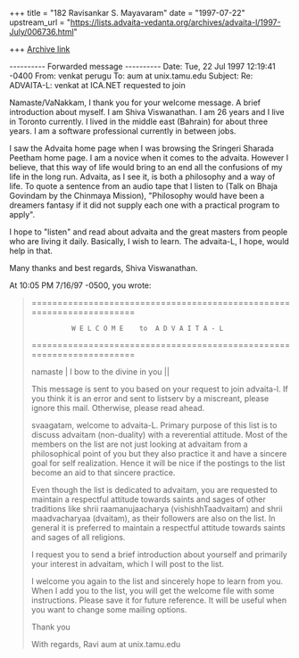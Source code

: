 +++
title = "182 Ravisankar S. Mayavaram"
date = "1997-07-22"
upstream_url = "https://lists.advaita-vedanta.org/archives/advaita-l/1997-July/006736.html"

+++
[Archive link](https://lists.advaita-vedanta.org/archives/advaita-l/1997-July/006736.html)

---------- Forwarded message ----------
Date: Tue, 22 Jul 1997 12:19:41 -0400
From: venkat perugu <venkat at ica.net>
To: aum at unix.tamu.edu
Subject: Re: ADVAITA-L: venkat at ICA.NET requested to join

Namaste/VaNakkam, I thank you for your welcome message. A brief introduction
about myself. I am Shiva Viswanathan. I am 26 years and I live in Toronto
currently. I lived in the middle east (Bahrain) for about three years. I am
a software professional currently in between jobs.

I saw the Advaita home page when I was browsing the Sringeri Sharada Peetham
home page. I am a novice when it comes to the advaita. However I believe,
that this way of life would bring to an end all the confusions of my life in
the long run. Advaita, as I see it, is both a philosophy and a way of life.
To quote a sentence from an audio tape that I listen to (Talk on Bhaja
Govindam by the Chinmaya Mission), "Philosophy would have been a dreamers
fantasy if it did not supply each one with a practical program to apply".

I hope to "listen" and read about advaita and the great masters from people
who are living it daily. Basically, I wish to learn. The advaita-L, I hope,
would help in that.

Many thanks and best regards,
Shiva Viswanathan.









At 10:05 PM 7/16/97 -0500, you wrote:
>======================================================================
>
>               W E L C O M E    to  A D V A I T A - L
>
>======================================================================
>
>namaste | I bow to the divine in you ||
>
>This message is sent to you based on your request to join advaita-l.
>If you think it is an error and sent to listserv by a miscreant,
>please ignore this mail. Otherwise, please read ahead.
>
>svaagatam, welcome to advaita-L. Primary purpose of this list is to
>discuss advaitam (non-duality) with a reverential attitude. Most of
>the members on the list are not just looking at advaitam from a
>philosophical point of you but they also practice it and have a sincere
>goal for self realization.  Hence it will be nice if the postings
>to the list become an aid to that sincere practice.
>
>Even though the list is dedicated to advaitam,  you are requested to
>maintain a respectful attitude towards saints and sages of other
>traditions like shrii raamanujaacharya (vishishhTaadvaitam) and shrii
>maadvacharyaa (dvaitam), as their followers are also on the list. In
>general it is preferred to maintain a respectful attitude towards
>saints and sages of all religions.
>
>I request you to send a brief introduction about yourself and primarily
>your interest in advaitam, which I will post to the list.
>
>I welcome you again to the list and  sincerely hope to learn from
>you. When I add you to the list, you will get the welcome file with
>some instructions. Please save it for future reference. It will be
>useful when you want to change some mailing options.
>
>Thank you
>
>With regards,
>Ravi
>aum at unix.tamu.edu
>

